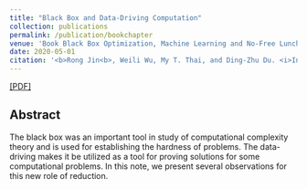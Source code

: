 ```yaml
---
title: "Black Box and Data-Driving Computation"
collection: publications
permalink: /publication/bookchapter
venue: 'Book Black Box Optimization, Machine Learning and No-Free Lunch Theorems, Springer, Cham.'
date: 2020-05-01
citation: '<b>Rong Jin<b>, Weili Wu, My T. Thai, and Ding-Zhu Du. <i>In Book Black Box Optimization, Machine Learning and No-Free Lunch Theorems, Springer, Cham.</i>.'
--- 
```

[[PDF]](http://lantaoyu.github.io/files/compass18.pdf)
  
## Abstract
The black box was an important tool in study of computational complexity theory and
is used for establishing the hardness of problems. The data-driving makes it be utilized as a
tool for proving solutions for some computational problems. In this note, we present several
observations for this new role of reduction.
